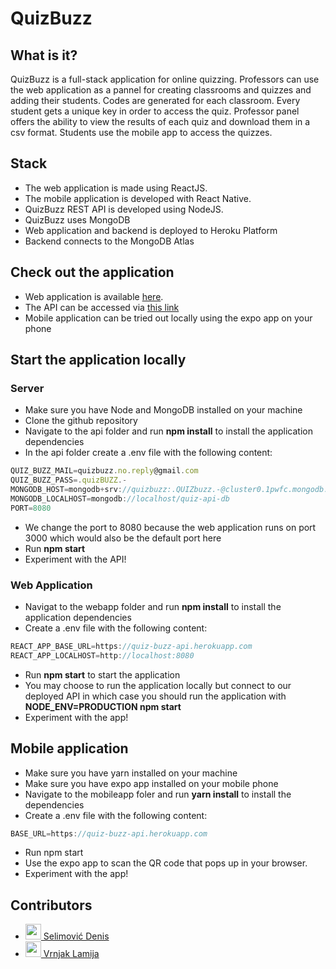 # QuizBuzz

## What is it?
QuizBuzz is a full-stack application for online quizzing. Professors can use the web application as a pannel for creating classrooms and quizzes and adding 
their students. Codes are generated for each classroom. Every student gets a unique key in order to access the quiz. Professor panel offers the ability to 
view the results of each quiz and download them in a csv format. Students use the mobile app to access the quizzes. 

## Stack
* The web application is made using ReactJS. 
* The mobile application is developed with React Native. 
* QuizBuzz REST API is developed using NodeJS. 
* QuizBuzz uses MongoDB
* Web application and backend is deployed to Heroku Platform 
* Backend connects to the MongoDB Atlas 

## Check out the application
* Web application is available [here](#).
* The API can be accessed via [this link](#)
* Mobile application can be tried out locally using the expo app on your phone

## Start the application locally

### Server
* Make sure you have Node and MongoDB installed on your machine
* Clone the github repository
* Navigate to the api folder and run __npm install__ to install the application dependencies
* In the api folder create a .env file with the following content: 

```javascript
QUIZ_BUZZ_MAIL=quizbuzz.no.reply@gmail.com
QUIZ_BUZZ_PASS=.quizBUZZ.-
MONGODB_HOST=mongodb+srv://quizbuzz:.QUIZbuzz.-@cluster0.1pwfc.mongodb.net/quiz-api-db?retryWrites=true&w=majority
MONGODB_LOCALHOST=mongodb://localhost/quiz-api-db
PORT=8080
```
* We change the port to 8080 because the web application runs on port 3000 which would also be the default port here
* Run __npm start__
* Experiment with the API!

### Web Application
* Navigat to the webapp folder and run __npm install__ to install the application dependencies
* Create a .env file with the following content:

```javascript
REACT_APP_BASE_URL=https://quiz-buzz-api.herokuapp.com
REACT_APP_LOCALHOST=http://localhost:8080
```
* Run __npm start__ to start the application
* You may choose to run the application locally but connect to our deployed API in which case you should run the application with 
__NODE_ENV=PRODUCTION npm start__
* Experiment with the app!

## Mobile application
* Make sure you have yarn installed on your machine 
* Make sure you have expo app installed on your mobile phone
* Navigate to the mobileapp foler and run __yarn install__ to install the dependencies
* Create a .env file with the following content:

```javascript
BASE_URL=https://quiz-buzz-api.herokuapp.com
```
* Run npm start 
* Use the expo app to scan the QR code that pops up in your browser. 
* Experiment with the app!

## Contributors

* <a href="https://github.com/dselimovic1" target="_blank"><img width="25px" height="25px" src="https://github.com/dselimovic1.png"> Selimović Denis</a>
* <a href="https://github.com/lvrnjak1" target="_blank"><img width="25px" height="25px" src="https://github.com/lvrnjak1.png"> Vrnjak Lamija</a>
